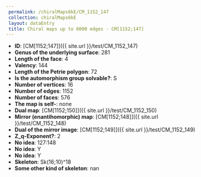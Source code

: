 ```yaml
--- 
 permalink: /chiralMaps6kE/CM_1152_147 
 collection: chiralMaps6kE
 layout: dataEntry
 title: Chiral maps up to 6000 edges - CM[1152;147]
---
```


- **ID**: [CM[1152;147]]({{ site.url }}/test/CM_1152_147)
- **Genus of the underlying surface**: 281
- **Length of the face**: 4
- **Valency**: 144
- **Length of the Petrie polygon**: 72
- **Is the automorphism group solvable?**: S
- **Number of vertices**: 16
- **Number of edges**: 1152
- **Number of faces**: 576
- **The map is self-**: none
- **Dual map**: [CM[1152;150]]({{ site.url }}/test/CM_1152_150)
- **Mirror (enantihomorphic) map**: [CM[1152;148]]({{ site.url }}/test/CM_1152_148)
- **Dual of the mirror image**: [CM[1152;149]]({{ site.url }}/test/CM_1152_149)
- **Z_q-Exponent?**: 2
- **No idea**:  127:148
- **No idea**: Y
- **No idea**: Y
- **Skeleton**: Sk(16;10)^18
- **Some other kind of skeleton**: nan
